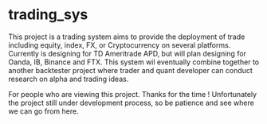 # trading_sys

This project is a trading system aims to provide the deployment of trade including equity, index, FX, or Cryptocurrency on several platforms.
Currently is designing for TD Ameritrade APD, but will plan designing for Oanda, IB, Binance and FTX.
This system wil eventually combine together to another backtester project where trader and quant developer can conduct research on alpha and trading ideas.

For people who are viewing this project. 
Thanks for the time ! 
Unfortunately the project still under development process, so be patience and see where we can go from here.
